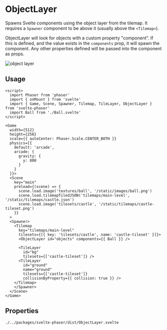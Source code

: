 # ObjectLayer

Spawns Svelte components using the object layer from the tilemap. It requires a `Spawner` component
to be above it (usually above the `<Tilemap>`).

ObjectLayer will look for objects with a custom property "component". If this is defined, and the value exists in
the `components` prop, it will spawn the component. Any other properties defined will be
passed into the component as props.

![object layer](static/images/tiled-object-layer.png)

## Usage

```example
<script>
  import Phaser from 'phaser'
  import { onMount } from 'svelte'
  import { Game, Scene, Spawner, Tilemap, TileLayer, ObjectLayer } from 'svelte-phaser'
  import Ball from './Ball.svelte'
</script>

<Game
  width={512}
  height={256}
  scale={{ autoCenter: Phaser.Scale.CENTER_BOTH }}
  physics={{
    default: 'arcade',
    arcade: {
      gravity: {
        y: 800
      }
    }
  }}>
  <Scene
    key="main"
    preload={(scene) => {
      scene.load.image('textures/ball', '/static/images/ball.png')
      scene.load.tilemapTiledJSON('tilemaps/main-level', '/static/tilemaps/castle.json')
      scene.load.image('tilesets/castle', '/static/tilemaps/castle-tileset.png')
    }}
  >
  <Spawner>
    <Tilemap
      key="tilemaps/main-level"
      tilesets={[{ key: 'tilesets/castle', name: 'castle-tileset' }]}>
      <ObjectLayer id="objects" components={{ Ball }} />

      <TileLayer
        id="bg"
        tilesets={['castle-tileset']} />
      <TileLayer
        id="ground"
        name="ground"
        tilesets={['castle-tileset']}
        collisionByProperty={{ collision: true }} />
    </Tilemap>
    </Spawner>
  </Scene>
</Game>

```

## Properties

```properties
./../packages/svelte-phaser/dist/ObjectLayer.svelte
```
